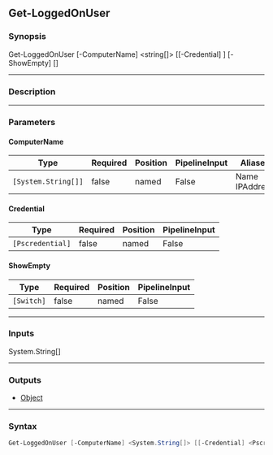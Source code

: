 Get-LoggedOnUser
----------------

### Synopsis
Get-LoggedOnUser [-ComputerName] <string[]> [[-Credential] <pscredential>] [-ShowEmpty] [<CommonParameters>]

---

### Description

---

### Parameters
#### **ComputerName**

|Type               |Required|Position|PipelineInput|Aliases           |
|-------------------|--------|--------|-------------|------------------|
|`[System.String[]]`|false   |named   |False        |Name<br/>IPAddress|

#### **Credential**

|Type            |Required|Position|PipelineInput|
|----------------|--------|--------|-------------|
|`[Pscredential]`|false   |named   |False        |

#### **ShowEmpty**

|Type      |Required|Position|PipelineInput|
|----------|--------|--------|-------------|
|`[Switch]`|false   |named   |False        |

---

### Inputs
System.String[]

---

### Outputs
* [Object](https://learn.microsoft.com/en-us/dotnet/api/System.Object)

---

### Syntax
```PowerShell
Get-LoggedOnUser [-ComputerName] <System.String[]> [[-Credential] <Pscredential>] [-ShowEmpty <Switch>] [<CommonParameters>]
```
